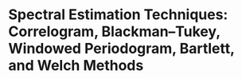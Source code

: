 # Spectral Estimation Techniques: Correlogram, Blackman–Tukey, Windowed Periodogram, Bartlett, and Welch Methods
